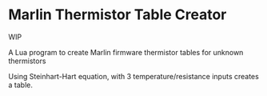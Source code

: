 # Marlin Thermistor Table Creator
WIP

A Lua program to create Marlin firmware thermistor tables for unknown thermistors

Using Steinhart-Hart equation, with 3 temperature/resistance inputs creates a table.

